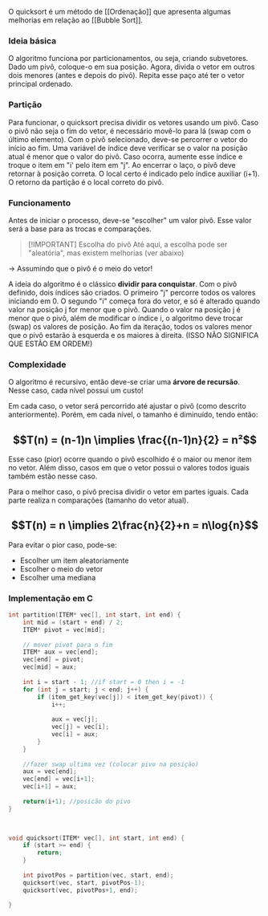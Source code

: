 O quicksort é um método de [[Ordenação]] que apresenta algumas melhorias em relação ao [[Bubble Sort]].

### Ideia básica
O algoritmo funciona por particionamentos, ou seja, criando subvetores.
Dado um pivô, coloque-o em sua posição.
Agora, divida o  vetor em outros dois menores (antes e depois do pivô).
Repita esse paço até ter o vetor principal ordenado.


### Partição
Para funcionar, o quicksort precisa dividir os vetores usando um pivô.
Caso o pivô não seja o fim do vetor, é necessário movê-lo para lá (swap com o último elemento).
Com o pivô selecionado, deve-se percorrer o vetor do início ao fim.
Uma variável de índice deve verificar se o valor na posição atual é menor que o valor do pivô. Caso ocorra, aumente esse índice e troque o item  em "i' pelo item em "j".
Ao encerrar o laço, o pivô deve retornar à posição correta.
O local certo é indicado pelo índice auxiliar (i+1).
O retorno da partição é o local correto do pivô.

### Funcionamento
Antes de iniciar o processo, deve-se "escolher" um valor pivô. 
Esse valor será a base para as trocas e comparações.

>[!IMPORTANT] Escolha do pivô
>Até aqui, a escolha pode ser "aleatória", mas existem melhorias (ver abaixo)

-> Assumindo que o pivô é o meio do vetor!

A ideia do algoritmo é o clássico **dividir para conquistar**.
Com o pivô definido, dois índices são criados.
O primeiro "j" percorre todos os valores iniciando em 0.
O segundo "i" começa fora do vetor, e só é alterado quando valor na posição j for menor que o pivô. 
Quando o valor na posição j é menor que o pivô, além de modificar o índice i, o algoritmo deve trocar (swap) os valores de posição.
Ao fim da iteração, todos os valores menor que o pivô estarão à esquerda e os maiores à direita. (ISSO NÃO SIGNIFICA QUE ESTÃO EM ORDEM!)



### Complexidade
O algoritmo é recursivo, então deve-se criar uma **árvore de recursão**.
Nesse caso, cada nível possui um custo!

Em cada caso, o vetor será percorrido até ajustar o pivô (como descrito anteriormente).
Porém, em cada nível, o tamanho é diminuído, tendo então:
## $$T(n) = (n-1)n \implies \frac{(n-1)n}{2} = n²$$
Esse caso (pior) ocorre quando o pivô escolhido é o maior ou menor item no vetor. Além disso, casos em que o vetor possui o valores todos iguais também estão nesse caso.

Para o melhor caso, o pivô precisa dividir o vetor em partes iguais. Cada parte realiza n comparações (tamanho do vetor atual).
## $$T(n) = n \implies 2\frac{n}{2}+n = n\log{n}$$
Para evitar o pior caso, pode-se:
- Escolher um item aleatoriamente
- Escolher o meio do vetor
- Escolher uma mediana 

### Implementação em C
```c
int partition(ITEM* vec[], int start, int end) {
	int mid = (start + end) / 2;
	ITEM* pivot = vec[mid];
	
	// mover pivot para o fim
	ITEM* aux = vec[end];
	vec[end] = pivot;
	vec[mid] = aux;
	
	int i = start - 1; //if start = 0 then i = -1
	for (int j = start; j < end; j++) {
		if (item_get_key(vec[j]) < item_get_key(pivot)) {
			i++;
			
			aux = vec[j];
			vec[j] = vec[i];
			vec[i] = aux;
		}
	}
	
	//fazer swap ultima vez (colocar pivo na posição)
	aux = vec[end];
	vec[end] = vec[i+1];
	vec[i+1] = aux;
	
	return(i+1); //posicão do pivo
}

  

void quicksort(ITEM* vec[], int start, int end) {
	if (start >= end) {
		return;
	}
	
	int pivotPos = partition(vec, start, end);
	quicksort(vec, start, pivotPos-1);
	quicksort(vec, pivotPos+1, end);

}
```
